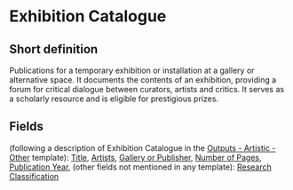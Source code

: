 # Exhibition Catalogue
## Short definition
Publications for a temporary exhibition or installation at a gallery or alternative space. It documents the contents of an exhibition, providing a forum for critical dialogue between curators, artists and critics.  It serves as a scholarly resource and is eligible for prestigious prizes.
## Fields
(following a description of Exhibition Catalogue in the [Outputs - Artistic - Other](../Templates/Outputs%20-%20Artistic%20-%20Other.md) template):
[Title](../Object-Fields/Exhibition%20Catalogue/Title.md),
[Artists](../Object-Fields/Exhibition%20Catalogue/Artists.md),
[Gallery or Publisher](../Object-Fields/Exhibition%20Catalogue/Gallery%20or%20Publisher.md),
[Number of Pages](../Object-Fields/Exhibition%20Catalogue/Number%20of%20Pages.md),
[Publication Year](../Object-Fields/Exhibition%20Catalogue/Publication%20Year.md),
(other fields not mentioned in any template):
[Research Classification](../Object-Fields/Exhibition%20Catalogue/Research%20Classification.md)
